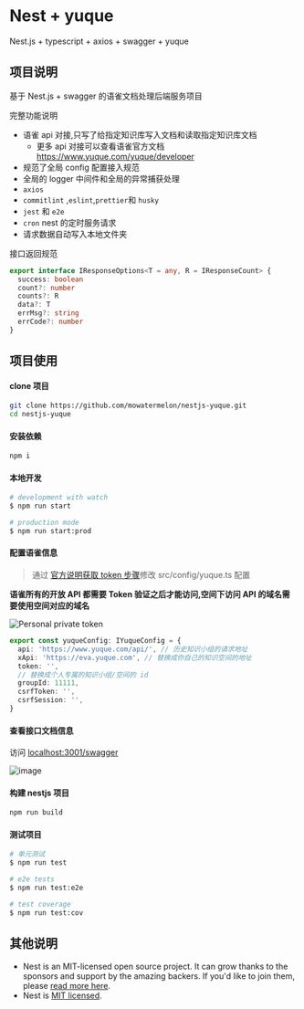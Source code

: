 # Nest + yuque

Nest.js + typescript + axios + swagger + yuque

## 项目说明

基于 Nest.js + swagger 的语雀文档处理后端服务项目

完整功能说明

- 语雀 api 对接,只写了给指定知识库写入文档和读取指定知识库文档
  - 更多 api 对接可以查看语雀官方文档 <https://www.yuque.com/yuque/developer>
- 规范了全局 config 配置接入规范
- 全局的 logger 中间件和全局的异常捕获处理
- `axios`
- `commitlint` ,`eslint`,`prettier`和 `husky`
- `jest` 和 `e2e`
- `cron` nest 的定时服务请求
- 请求数据自动写入本地文件夹

接口返回规范

```typescript
export interface IResponseOptions<T = any, R = IResponseCount> {
  success: boolean
  count?: number
  counts?: R
  data?: T
  errMsg?: string
  errCode?: number
}
```

## 项目使用

#### clone 项目

```sh
git clone https://github.com/mowatermelon/nestjs-yuque.git
cd nestjs-yuque
```

#### 安装依赖

```sh
npm i
```

#### 本地开发

```bash
# development with watch
$ npm run start

# production mode
$ npm run start:prod
```

#### 配置语雀信息

> 通过 [官方说明获取 token 步骤](https://www.yuque.com/yuque/developer/api#785a3731)修改 src/config/yuque.ts 配置

**语雀所有的开放 API 都需要 Token 验证之后才能访问,空间下访问 API 的域名需要使用空间对应的域名**

![Personal private token](https://cdn.nlark.com/yuque/0/2019/png/84145/1556263208113-272c18c0-2608-48b5-81b0-141b49ef432f.png?x-oss-process=image%2Fresize%2Cw_2022%2Climit_0)

```typescript
export const yuqueConfig: IYuqueConfig = {
  api: 'https://www.yuque.com/api/', // 历史知识小组的请求地址
  xApi: 'https://eva.yuque.com', // 替换成你自己的知识空间的地址
  token: '',
  // 替换成个人专属的知识小组/空间的 id
  groupId: 11111,
  csrfToken: '',
  csrfSession: '',
}
```

#### 查看接口文档信息

访问 <localhost:3001/swagger>

![image](https://user-images.githubusercontent.com/18508817/183946136-cebfeb5d-094f-4641-9540-f480ee0bd138.png)


#### 构建 nestjs 项目

```sh
npm run build
```

#### 测试项目

```sh
# 单元测试
$ npm run test

# e2e tests
$ npm run test:e2e

# test coverage
$ npm run test:cov
```

## 其他说明

- Nest is an MIT-licensed open source project. It can grow thanks to the sponsors and support by the amazing backers. If you'd like to join them, please [read more here](https://docs.nestjs.com/support).
- Nest is [MIT licensed](https://github.com/nestjs/nest/blob/master/LICENSE).
